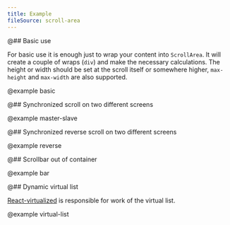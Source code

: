 ```yaml
---
title: Example
fileSource: scroll-area
---
```


@## Basic use

For basic use it is enough just to wrap your content into `ScrollArea`. It will create a couple of wraps (`div`) and make the necessary calculations. The height or width should be set at the scroll itself or somewhere higher, `max-height` and `max-width` are also supported.

@example basic

@## Synchronized scroll on two different screens

@example master-slave

@## Synchronized reverse scroll on two different screens

@example reverse

@## Scrollbar out of container

@example bar

@## Dynamic virtual list

[React-virtualized](https://github.com/bvaughn/react-virtualized) is responsible for work of the virtual list.

@example virtual-list

